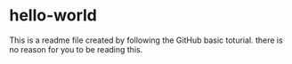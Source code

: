 # hello-world

This is a readme file created by following the GitHub basic toturial.
there is no reason for you to be reading this.
